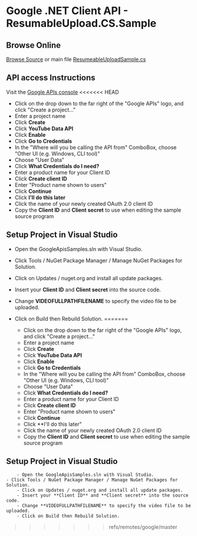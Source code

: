 # Google .NET Client API - ResumableUpload.CS.Sample

## Browse Online
[Browse Source](https://github.com/google/google-api-dotnet-client-samples) or main file [ResumeableUploadSample.cs](https://github.com/google/google-api-dotnet-client-samples/blob/master/ResumableUpload.CS.Sample/ResumeableUploadSample.cs)
 
## API access Instructions

Visit the [Google APIs console](https://code.google.com/apis/console/)
<<<<<<< HEAD
- Click on the drop down to the far right of the "Google APIs" logo, and click "Create a project..." 
- Enter a project name
- Click **Create**
- Click **YouTube Data API**
- Click **Enable**
- Click **Go to Credentials** 
- In the "Where will you be calling the API from" ComboBox, choose "Other UI (e.g. Windows, CLI tool)"
- Choose "User Data"
- Click **What Credentials do I need?**
- Enter a product name for your Client ID
- Click **Create client ID**
- Enter "Product name shown to users"
- Click **Continue**
- Click **I'll do this later**
- Click the name of your newly created OAuth 2.0 client ID
- Copy the **Client ID** and **Client secret** to use when editing the sample source program

## Setup Project in Visual Studio
- Open the GoogleApisSamples.sln with Visual Studio.
- Click Tools / NuGet Package Manager / Manage NuGet Packages for Solution.
- Click on Updates / nuget.org and install all update packages.
- Insert your **Client ID** and **Client secret** into the source code.
- Change **VIDEOFULLPATHFILENAME** to specify the video file to be uploaded.
- Click on Build then Rebuild Solution.
=======

	- Click on the drop down to the far right of the "Google APIs" logo, and click "Create a project..." 
	- Enter a project name
	- Click **Create**
	- Click **YouTube Data API**
	- Click **Enable**
	- Click **Go to Credentials** 
	- In the "Where will you be calling the API from" ComboBox, choose "Other UI (e.g. Windows, CLI tool)"
	- Choose "User Data"
	- Click **What Credentials do I need?**
	- Enter a product name for your Client ID
	- Click **Create client ID**
	- Enter "Product name shown to users"
	- Click **Continue**
	- Click **I'll do this later"
	- Click the name of your newly created OAuth 2.0 client ID
	- Copy the **Client ID** and **Client secret** to use when editing the sample source program

## Setup Project in Visual Studio

        - Open the GoogleApisSamples.sln with Visual Studio.
	- Click Tools / NuGet Package Manager / Manage NuGet Packages for Solution.
        - Click on Updates / nuget.org and install all update packages.
        - Insert your **Client ID** and **Client secret** into the source code.
        - Change **VIDEOFULLPATHFILENAME** to specify the video file to be uploaded.
        - Click on Build then Rebuild Solution.
>>>>>>> refs/remotes/google/master



